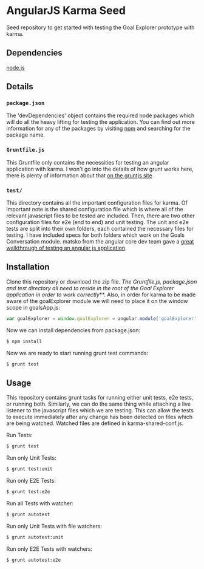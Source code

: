 # AngularJS Karma Seed #
Seed repository to get started with testing the Goal Explorer prototype with karma.

## Dependencies ##
[node.js](http://nodejs.org "node")

## Details ##
### `package.json`

The 'devDependencies' object contains the required node packages which will do all the heavy lifting for testing the application. You can find out more information for any of the packages by visiting [npm](https://www.npmjs.org "npm") and searching for the package name.

### `Gruntfile.js`

This Gruntfile only contains the necessities for testing an angular application with karma. I won't go into the details of how grunt works here, there is plenty of information about that [on the gruntjs site](http://gruntjs.com/getting-started "GruntJS")

### `test/`

This directory contains all the important configuration files for karma. Of important note is the shared configuration file which is where all of the relevant javascript files to be tested are included. Then, there are two other configuration files for e2e (end to end) and unit testing. The unit and e2e tests are split into their own folders, each contained the necessary files for testing. I have included specs for both folders which work on the Goals Conversation module. matsko from the angular core dev team gave a [great walkthrough of testing an angular js application](http://www.yearofmoo.com/2013/01/full-spectrum-testing-with-angularjs-and-karma.html "Full Spectrum Testing with AngularJS and Karma").

## Installation ##
Clone this repository or download the zip file. _The Gruntfile.js, package.json and test directory all need to reside in the root of the Goal Explorer application in order to work correctly_**. Also, in order for karma to be made aware of the goalExplorer module we will need to place it on the window scope in goalsApp.js:

```javascript
var goalExplorer = window.goalExplorer = angular.module('goalExplorer', ....);
```

Now we can install dependencies from package.json:

```bash
$ npm install
```
Now we are ready to start running grunt test commands:

```bash
$ grunt test
```

## Usage ##
This repository contains grunt tasks for running either unit tests, e2e tests, or running both. Similarly, we can do the same thing while attaching a live listener to the javascript files which we are testing. This can allow the tests to execute immediately after any change has been detected on files which are being watched. Watched files are defined in karma-shared-conf.js.

Run Tests:
```bash
$ grunt test
```
Run only Unit Tests:
```bash
$ grunt test:unit
```
Run only E2E Tests:
```bash
$ grunt test:e2e
```
Run all Tests with watcher:
```bash
$ grunt autotest
```
Run only Unit Tests with file watchers:
```bash
$ grunt autotest:unit
```
Run only E2E Tests with watchers:
```bash
$ grunt autotest:e2e
```